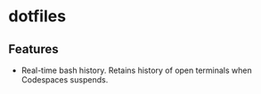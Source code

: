 # dotfiles

## Features

* Real-time bash history. Retains history of open terminals when Codespaces suspends.
